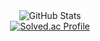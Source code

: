 <div align="center">
  <img src="https://github-readme-stats.vercel.app/api?username=gyuhochoime&show_icons=true&theme=radical" alt="GitHub Stats" />
  <br>
  <a href="https://solved.ac/cjg1999">
    <img src="http://mazassumnida.wtf/api/v2/generate_badge?boj=cjg1999" alt="Solved.ac Profile" />
  </a>
  <br>
</div>

